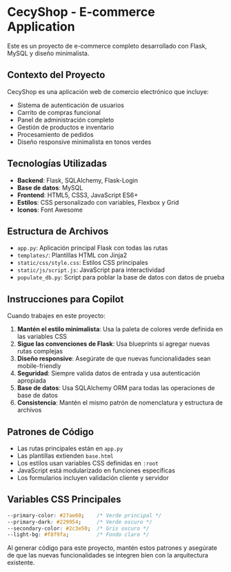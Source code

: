 <!-- Use this file to provide workspace-specific custom instructions to Copilot. For more details, visit https://code.visualstudio.com/docs/copilot/copilot-customization#_use-a-githubcopilotinstructionsmd-file -->

# CecyShop - E-commerce Application

Este es un proyecto de e-commerce completo desarrollado con Flask, MySQL y diseño minimalista.

## Contexto del Proyecto

CecyShop es una aplicación web de comercio electrónico que incluye:
- Sistema de autenticación de usuarios
- Carrito de compras funcional
- Panel de administración completo
- Gestión de productos e inventario
- Procesamiento de pedidos
- Diseño responsive minimalista en tonos verdes

## Tecnologías Utilizadas

- **Backend**: Flask, SQLAlchemy, Flask-Login
- **Base de datos**: MySQL
- **Frontend**: HTML5, CSS3, JavaScript ES6+
- **Estilos**: CSS personalizado con variables, Flexbox y Grid
- **Iconos**: Font Awesome

## Estructura de Archivos

- `app.py`: Aplicación principal Flask con todas las rutas
- `templates/`: Plantillas HTML con Jinja2
- `static/css/style.css`: Estilos CSS principales
- `static/js/script.js`: JavaScript para interactividad
- `populate_db.py`: Script para poblar la base de datos con datos de prueba

## Instrucciones para Copilot

Cuando trabajes en este proyecto:

1. **Mantén el estilo minimalista**: Usa la paleta de colores verde definida en las variables CSS
2. **Sigue las convenciones de Flask**: Usa blueprints si agregar nuevas rutas complejas
3. **Diseño responsive**: Asegúrate de que nuevas funcionalidades sean mobile-friendly
4. **Seguridad**: Siempre valida datos de entrada y usa autenticación apropiada
5. **Base de datos**: Usa SQLAlchemy ORM para todas las operaciones de base de datos
6. **Consistencia**: Mantén el mismo patrón de nomenclatura y estructura de archivos

## Patrones de Código

- Las rutas principales están en `app.py`
- Las plantillas extienden `base.html`
- Los estilos usan variables CSS definidas en `:root`
- JavaScript está modularizado en funciones específicas
- Los formularios incluyen validación cliente y servidor

## Variables CSS Principales

```css
--primary-color: #27ae60;    /* Verde principal */
--primary-dark: #229954;     /* Verde oscuro */
--secondary-color: #2c3e50;  /* Gris oscuro */
--light-bg: #f8f9fa;         /* Fondo claro */
```

Al generar código para este proyecto, mantén estos patrones y asegúrate de que las nuevas funcionalidades se integren bien con la arquitectura existente.

